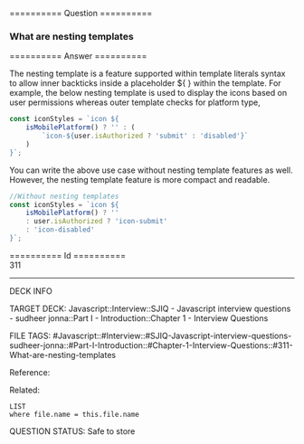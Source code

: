 ========== Question ==========  

### What are nesting templates  

========== Answer ==========  

The nesting template is a feature supported within template literals syntax to allow inner backticks inside a placeholder ${ } within the template. For example, the below nesting template is used to display the icons based on user permissions whereas outer template checks for platform type,

```javascript
const iconStyles = `icon ${
    isMobilePlatform() ? '' : (
        `icon-${user.isAuthorized ? 'submit' : 'disabled'}`
    )
}`;
```

You can write the above use case without nesting template features as well. However, the nesting template feature is more compact and readable.

```javascript
//Without nesting templates
const iconStyles = `icon ${
    isMobilePlatform() ? ''
    : user.isAuthorized ? 'icon-submit'
    : 'icon-disabled'
}`;
```

========== Id ==========  
311

---

DECK INFO

TARGET DECK: Javascript::Interview::SJIQ - Javascript interview questions - sudheer jonna::Part I - Introduction::Chapter 1 - Interview Questions

FILE TAGS: #Javascript::#Interview::#SJIQ-Javascript-interview-questions-sudheer-jonna::#Part-I-Introduction::#Chapter-1-Interview-Questions::#311-What-are-nesting-templates

Reference:

Related:

```dataview
LIST
where file.name = this.file.name
```

QUESTION STATUS: Safe to store
